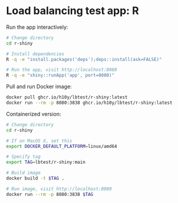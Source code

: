 # Load balancing test app: R

Run the app interactively:

```bash
# Change directory
cd r-shiny

# Install dependencies
R -q -e "install.packages('deps');deps::install(ask=FALSE)"

# Run the app, visit http://localhost:8080
R -q -e "shiny::runApp('app', port=8080)"
```

Pull and run Docker image:

```bash
docker pull ghcr.io/h10y/lbtest/r-shiny:latest
docker run --rm -p 8080:3838 ghcr.io/h10y/lbtest/r-shiny:latest
```

Containerized version:

```bash
# Change directory
cd r-shiny

# If on MacOS X, set this
export DOCKER_DEFAULT_PLATFORM=linux/amd64

# Specify tag
export TAG=lbtest/r-shiny:main

# Build image
docker build -t $TAG .

# Run image, visit http://localhost:8080
docker run --rm -p 8080:3838 $TAG
```
